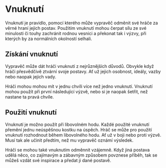 # Vnuknutí

Vnuknutí je pravidlo, pomocí kterého může vypravěč odměnit své
hráče za věrné hraní jejich postav. Použitím vnuknutí mohou čerpat sílu ze 
své minulosti či touhy zachránit rodnou vesnici a překonat tak
i výzvy, při kterých by za normálních okolností selhali.

## Získání vnuknutí

Vypravěč může dát hráči vnuknutí z nejrůznějších důvodů. Obvykle
když hráči přesvědčivě ztvární svoje postavy. Ať už jejich osobnost,
ideály, vazby nebo naopak jejich vady.

Hráči mohou mohou mít v jednu chvíli více než jedno vnuknutí. 
Vnuknutí mohou použít při první následující výzvě, nebo si je 
naopak šetřit, než nastane ta pravá chvíle.

## Použití vnuknutí

Vnuknutí je možno použít při libovolném hodu. Každé použité 
vnuknutí přemění jednu neúspěšnou kostku na úspěch. Hráč se může
pro použití vnuknutí rozhodnout během libovolného hodu. Ať už v
boji nebo proti výzvě. Musí tak ale učinit předtím, než mu
vypravěč oznámí výsledek.

Hráči se mohou také vnuknutím odměnnit vzájemně. Když jiná 
postava udělá něco, co zajímavým a zábavným způsobem povznese 
příběh, tak se můžeš vzdát své inspirace a předat ji dané postavě.
